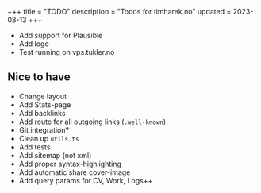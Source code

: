 +++
title = "TODO"
description = "Todos for timharek.no"
updated = 2023-08-13
+++

- Add support for Plausible
- Add logo
- Test running on vps.tukler.no

## Nice to have

- Change layout
- Add Stats-page
- Add backlinks
- Add route for all outgoing links (`.well-known`)
- Git integration?
- Clean up `utils.ts`
- Add tests
- Add sitemap (not xml)
- Add proper syntax-highlighting
- Add automatic share cover-image
- Add query params for CV, Work, Logs++
